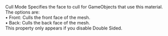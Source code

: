 <tr>
  <td></td>
  <td>Cull Mode</td>
  <td></td>
  <td>Specifies the face to cull for GameObjects that use this material. The options are:<br>• Front: Culls the front face of the mesh.<br>• Back: Culls the back face of the mesh.<br>This property only appears if you disable Double Sided.</td>
</tr>